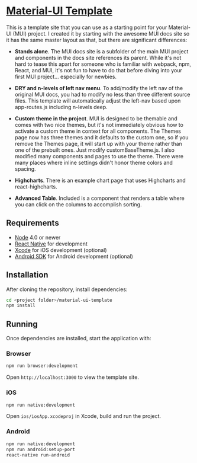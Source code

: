 # [Material-UI Template](https://github.com/lmaccherone/material-ui-template)

This is a template site that you can use as a starting point for your Material-UI (MUI) project. I created it by starting
with the awesome MUI docs site so it has the same master layout as that, but there are significant differences:

* **Stands alone**. The MUI docs site is a subfolder of the main MUI project and components in the docs site references 
  its parent. While it's not hard to tease this apart for someone who is familiar with webpack, npm, React, and MUI, 
  it's not fun to have to do that before diving into your first MUI project... especially for newbies.
  
* **DRY and n-levels of left nav menu**. To add/modify the left nav of the original MUI docs, you had to modify no 
  less than three different source files. This template will automatically adjust the left-nav based upon app-routes.js
  including n-levels deep.
  
* **Custom theme in the project**. MUI is designed to be themable and comes with two nice themes, but it's not 
  immediately obvious how to  activate a custom theme in context for all components. The Themes page now has three 
  themes and it defaults to the custom one, so if you remove the Themes page, it will start up with your theme rather 
  than one of the prebuilt ones. Just modify customBaseTheme.js. I also modified many components and pages to use the 
  theme. There were many places where inline settings didn't honor theme colors and spacing.
  
* **Highcharts**. There is an example chart page that uses Highcharts and react-highcharts.

* **Advanced Table**. Included is a component that renders a table where you can click on the columns to accomplish sorting.

## Requirements

- [Node](https://nodejs.org) 4.0 or newer
- [React Native](http://facebook.github.io/react-native/docs/getting-started.html) for development
- [Xcode](https://developer.apple.com/xcode/) for iOS development (optional)
- [Android SDK](https://developer.android.com/sdk/) for Android development (optional)

## Installation
After cloning the repository, install dependencies:
```sh
cd <project folder>/material-ui-template
npm install
```

## Running

Once dependencies are installed, start the application with:

### Browser

```sh
npm run browser:development
```

Open `http://localhost:3000` to view the template site.

### iOS

```sh
npm run native:development
```

Open `ios/iosApp.xcodeproj` in Xcode, build and run the project.

### Android

```sh
npm run native:development
npm run android:setup-port
react-native run-android
```
